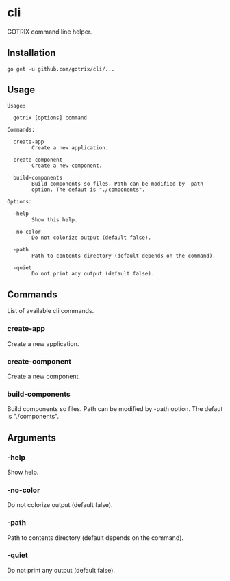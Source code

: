 # cli
GOTRIX command line helper.

## Installation
```
go get -u github.com/gotrix/cli/...
```

## Usage
```
Usage:

  gotrix [options] command

Commands:

  create-app
        Create a new application.

  create-component
        Create a new component.

  build-components
        Build components so files. Path can be modified by -path
        option. The defaut is "./components".

Options:

  -help
        Show this help.

  -no-color
        Do not colorize output (default false).

  -path
        Path to contents directory (default depends on the command).

  -quiet
        Do not print any output (default false).
```

## Commands
List of available cli commands.

### create-app
Create a new application.

### create-component
Create a new component.

### build-components
Build components so files. Path can be modified by -path option. The defaut is "./components".

## Arguments

### -help
Show help.

### -no-color
Do not colorize output (default false).

### -path
Path to contents directory (default depends on the command).

### -quiet
Do not print any output (default false).
